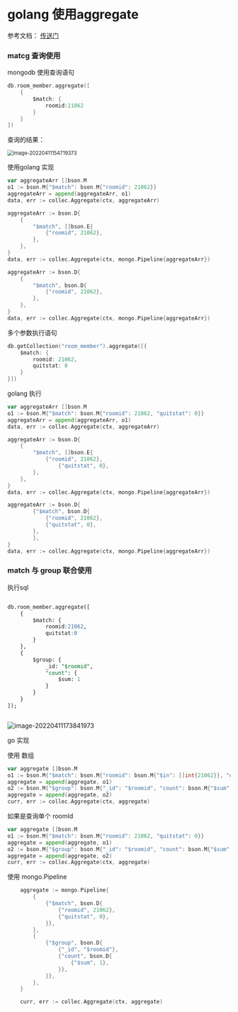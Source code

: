 # golang 使用aggregate

参考文档： [传送门](https://pkg.go.dev/go.mongodb.org/mongo-driver/mongo#Collection.Aggregate)

### matcg 查询使用

mongodb 使用查询语句

```go
db.room_member.aggregate([
    {
        $match: {
            roomid:21062
        }
    }
])
```

查询的结果：

<img src="/home/hellotalk/snap/typora/57/.config/Typora/typora-user-images/image-20220411154719373.png" alt="image-20220411154719373" style="zoom:80%;" />



使用golang 实现

```go
var aggregateArr []bson.M
o1 := bson.M{"$match": bson.M{"roomid": 21062}}
aggregateArr = append(aggregateArr, o1)
data, err := collec.Aggregate(ctx, aggregateArr)
```

```go
aggregateArr := bson.D{
	{
        "$match", []bson.E{
			{"roomid", 21062},
		},
    },
}
data, err := collec.Aggregate(ctx, mongo.Pipeline{aggregateArr})
```

```go
aggregateArr := bson.D{
	{
        "$match", bson.D{
			{"roomid", 21062},
		},
    },
}
data, err := collec.Aggregate(ctx, mongo.Pipeline{aggregateArr})
```



多个参数执行语句

```go
db.getCollection("room_member").aggregate([{
    $match: {
        roomid: 21062,
		quitstat: 0
    }
}])
```



golang 执行

```go
var aggregateArr []bson.M
o1 := bson.M{"$match": bson.M{"roomid": 21062, "quitstat": 0}}
aggregateArr = append(aggregateArr, o1)
data, err := collec.Aggregate(ctx, aggregateArr)
```



```go
aggregateArr := bson.D{
	{
        "$match", []bson.E{
			{"roomid", 21062},
            	{"quitstat", 0},
		},
    },
}
data, err := collec.Aggregate(ctx, mongo.Pipeline{aggregateArr})
```



```go
aggregateArr := bson.D{
		{"$match", bson.D{
			{"roomid", 21062},
			{"quitstat", 0},
		},
		},
}
data, err := collec.Aggregate(ctx, mongo.Pipeline{aggregateArr})
```



###  match 与 group 联合使用

执行sql 

```sql

db.room_member.aggregate([
    {
        $match: {
            roomid:21062,
			quitstat:0
        }
    },
    {
        $group: {
            _id: "$roomid",
            "count": {
                $sum: 1
            }
        }
    }
]);



```

![image-20220411173841973](/home/hellotalk/snap/typora/57/.config/Typora/typora-user-images/image-20220411173841973.png)

go 实现

使用 数组

```go
var aggregate []bson.M
o1 := bson.M{"$match": bson.M{"roomid": bson.M{"$in": []int{21062}}, "quitstat": 0}}
aggregate = append(aggregate, o1)
o2 := bson.M{"$group": bson.M{"_id": "$roomid", "count": bson.M{"$sum": 1}}}
aggregate = append(aggregate, o2)
curr, err := collec.Aggregate(ctx, aggregate)
```

如果是查询单个 roomId

```go
var aggregate []bson.M
o1 := bson.M{"$match": bson.M{"roomid": 21062, "quitstat": 0}}
aggregate = append(aggregate, o1)
o2 := bson.M{"$group": bson.M{"_id": "$roomid", "count": bson.M{"$sum": 1}}}
aggregate = append(aggregate, o2)
curr, err := collec.Aggregate(ctx, aggregate)
```

使用 mongo.Pipeline

```go
	aggregate := mongo.Pipeline{
		{
			{"$match", bson.D{
				{"roomid", 21062},
				{"quitstat", 0},
			}},
		},
		{
			{"$group", bson.D{
				{"_id", "$roomid"},
				{"count", bson.D{
					{"$sum", 1},
				}},
			}},
		},
	}

	curr, err := collec.Aggregate(ctx, aggregate)
```

